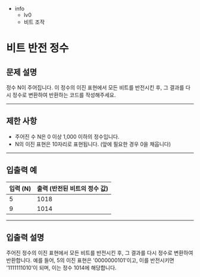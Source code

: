 - info
    - lv0
    - 비트 조작

# 비트 반전 정수
## 문제 설명
정수 N이 주어집니다. 이 정수의 이진 표현에서 모든 비트를 반전시킨 후, 그 결과를 다시 정수로 변환하여 반환하는 코드를 작성해주세요. 

---

## 제한 사항

- 주어진 수 N은 0 이상 1,000 이하의 정수입니다.
- N의 이진 표현은 10자리로 표현됩니다. (앞에 필요한 경우 0을 채웁니다)

---

## 입출력 예

|   입력 (N)   | 출력 (반전된 비트의 정수 값) |
| ------------ | --------------------------- |
| 5            | 1018                        |
| 9            | 1014                        |

---

## 입출력 설명
주어진 정수의 이진 표현에서 모든 비트를 반전시킨 후, 그 결과를 다시 정수로 변환하여 반환합니다. 예를 들어, 5의 이진 표현은 '0000000101'이고, 이를 반전시키면 '1111111010'이 되며, 이는 정수 1014에 해당합니다.
